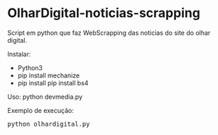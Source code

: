 # OlharDigital-noticias-scrapping
Script em python que faz WebScrapping das noticias do site do olhar digital.

Instalar:

- Python3
- pip install mechanize
- pip install pip install bs4

Uso: 
python devmedia.py <login> <senha>
  
Exemplo de execução:

<pre>
python olhardigital.py

</pre>
